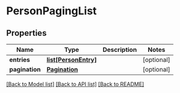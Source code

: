 # PersonPagingList

## Properties
Name | Type | Description | Notes
------------ | ------------- | ------------- | -------------
**entries** | [**list[PersonEntry]**](PersonEntry.md) |  | [optional] 
**pagination** | [**Pagination**](Pagination.md) |  | [optional] 

[[Back to Model list]](../README.md#documentation-for-models) [[Back to API list]](../README.md#documentation-for-api-endpoints) [[Back to README]](../README.md)

